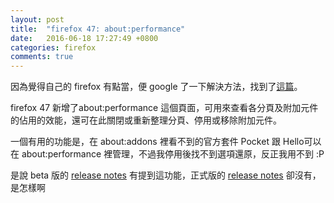 ```yaml
---
layout: post
title:  "firefox 47: about:performance"
date:   2016-06-18 17:27:49 +0800
categories: firefox
comments: true
---
```

因為覺得自己的 firefox 有點當，便 google 了一下解決方法，找到了[這篇](http://techdows.com/2016/06/disable-pocket-hello-system-add-ons-in-firefox-release-or-stable-channel-using-about-performance.html "Firefox 47: Use about: performance page to disable Pocket and Hello System Add-ons &#124; Techdows")。

firefox 47 新增了about:performance 這個頁面，可用來查看各分頁及附加元件的佔用的效能，還可在此關閉或重新整理分頁、停用或移除附加元件。

一個有用的功能是，在 about:addons 裡看不到的官方套件 Pocket 跟 Hello可以在 about:performance 裡管理，不過我停用後找不到選項還原，反正我用不到 :P 

是說 beta 版的 [release notes](https://www.mozilla.org/en-US/firefox/47.0beta/releasenotes/) 有提到這功能，正式版的 [release notes](https://www.mozilla.org/en-US/firefox/47.0/releasenotes/) 卻沒有，是怎樣啊
